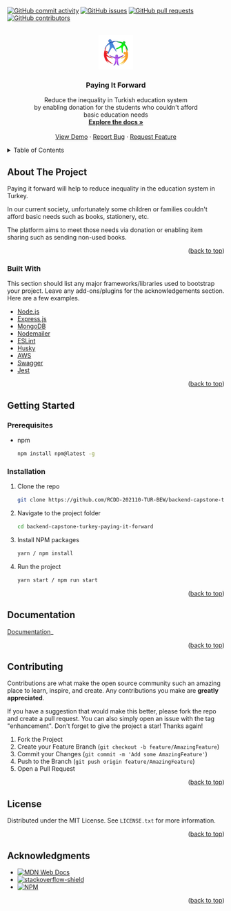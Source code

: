 <div id="top"></div>


[![GitHub commit activity][commit-shield]][commit-url]
[![GitHub issues][issues-shield]][issues-url]
[![GitHub pull requests][pr-shield]][pr-url]
[![GitHub contributors][contributor-shield]][contributor-url]


<!-- PROJECT LOGO -->
<br />
<div align="center">
  <a href="https://github.com/RCDD-202110-TUR-BEW/backend-capstone-turkey-paying-it-forward">
    <img src="src/assets/logo.jpg" alt="Logo" width="80" height="80">
  </a>

  <h3 align="center">Paying It Forward</h3>

  <p align="center">
    Reduce the inequality in Turkish education system <br />
    by enabling donation for the students who couldn't afford <br />
        basic education needs
    <br />
    <a href="#"><strong>Explore the docs »</strong></a>
    <br />
    <br />
    <a href="#">View Demo</a>
    ·
    <a href="https://github.com/RCDD-202110-TUR-BEW/backend-capstone-turkey-paying-it-forward/issues">Report Bug</a>
    ·
    <a href="https://github.com/RCDD-202110-TUR-BEW/backend-capstone-turkey-paying-it-forward/issues">Request Feature</a>
  </p>
</div>

<!-- TABLE OF CONTENTS -->
<details>
  <summary>Table of Contents</summary>
  <ol>
    <li>
      <a href="#about-the-project">About The Project</a>
      <ul>
        <li><a href="#built-with">Built With</a></li>
      </ul>
    </li>
    <li>
      <a href="#getting-started">Getting Started</a>
      <ul>
        <li><a href="#prerequisites">Prerequisites</a></li>
        <li><a href="#installation">Installation</a></li>
      </ul>
    </li>
    <li><a href="#documentation">Documentation</a></li>
    <li><a href="#contributing">Contributing</a></li>
    <li><a href="#license">License</a></li>
    <li><a href="#acknowledgments">Acknowledgments</a></li>
  </ol>
</details>

<!-- ABOUT THE PROJECT -->

## About The Project

Paying it forward will help to reduce inequality in the education system in Turkey. 

In our current society, unfortunately some children or families couldn't afford basic needs such as books, stationery, etc. 

The platform aims to meet those needs via donation or enabling item sharing such as sending non-used books.


<p align="right">(<a href="#top">back to top</a>)</p>

### Built With

This section should list any major frameworks/libraries used to bootstrap your project. Leave any add-ons/plugins for the acknowledgements section. Here are a few examples.

- [Node.js](https://nodejs.org/en/)
- [Express.js](https://expressjs.com/)
- [MongoDB](https://www.mongodb.com/)
- [Nodemailer](https://nodemailer.com/about/)
- [ESLint](https://eslint.org/)
- [Husky](https://github.com/typicode/husky)
- [AWS](https://aws.amazon.com/)
- [Swagger](https://swagger.io/)
- [Jest](https://jestjs.io/)

<p align="right">(<a href="#top">back to top</a>)</p>

<!-- GETTING STARTED -->

## Getting Started

### Prerequisites


- npm
  ```sh
  npm install npm@latest -g
  ```

### Installation

1. Clone the repo
   ```sh
   git clone https://github.com/RCDD-202110-TUR-BEW/backend-capstone-turkey-paying-it-forward.git
   ```
2. Navigate to the project folder
   ```sh
   cd backend-capstone-turkey-paying-it-forward
   ```

3. Install NPM packages
   ```sh
   yarn / npm install
   ```
4. Run the project
   ```sh
   yarn start / npm run start
   ```

<p align="right">(<a href="#top">back to top</a>)</p>

<!-- Documentation -->

## Documentation

[Documentation](https://example.com)_

<p align="right">(<a href="#top">back to top</a>)</p>


<!-- CONTRIBUTING -->

## Contributing

Contributions are what make the open source community such an amazing place to learn, inspire, and create. Any contributions you make are **greatly appreciated**.

If you have a suggestion that would make this better, please fork the repo and create a pull request. You can also simply open an issue with the tag "enhancement".
Don't forget to give the project a star! Thanks again!

1. Fork the Project
2. Create your Feature Branch (`git checkout -b feature/AmazingFeature`)
3. Commit your Changes (`git commit -m 'Add some AmazingFeature'`)
4. Push to the Branch (`git push origin feature/AmazingFeature`)
5. Open a Pull Request

<p align="right">(<a href="#top">back to top</a>)</p>

<!-- LICENSE -->

## License

Distributed under the MIT License. See `LICENSE.txt` for more information.

<p align="right">(<a href="#top">back to top</a>)</p>

<!-- ACKNOWLEDGMENTS -->

## Acknowledgments

- [![MDN Web Docs]][mdn-url]
- [![stackoverflow-shield]][stackoverflow-url]
- [![NPM]][npm-url]

<p align="right">(<a href="#top">back to top</a>)</p>

<!-- MARKDOWN LINKS & IMAGES -->
<!-- https://www.markdownguide.org/basic-syntax/#reference-style-links -->


[commit-shield]: https://img.shields.io/github/commit-activity/m/RCDD-202110-TUR-BEW/backend-capstone-turkey-paying-it-forward?color=%233fa037&style=for-the-badge
[commit-url]: https://github.com/RCDD-202110-TUR-BEW/backend-capstone-turkey-paying-it-forward/graphs/commit-activity
[issues-shield]: https://img.shields.io/github/issues-raw/RCDD-202110-TUR-BEW/backend-capstone-turkey-paying-it-forward?color=%233fa037&style=for-the-badge
[issues-url]: https://github.com/RCDD-202110-TUR-BEW/backend-capstone-turkey-paying-it-forward/issues
[pr-shield]: https://img.shields.io/github/issues-pr/RCDD-202110-TUR-BEW/backend-capstone-turkey-paying-it-forward?color=%233fa037&style=for-the-badge
[pr-url]: https://github.com/RCDD-202110-TUR-BEW/backend-capstone-turkey-paying-it-forward/pulls
[contributor-shield]: https://img.shields.io/github/contributors/RCDD-202110-TUR-BEW/backend-capstone-turkey-paying-it-forward?color=%233fa037&style=for-the-badge
[contributor-url]: https://github.com/RCDD-202110-TUR-BEW/backend-capstone-turkey-paying-it-forward/graphs/contributors
[stackoverflow-shield]: https://img.shields.io/badge/-stackoverflow-E34F26?style=for-the-badge&logo=stackoverflow&logoColor=white
[stackoverflow-url]: https://www.stackoverflow.com/
[MDN Web Docs]:https://img.shields.io/badge/MDN_Web_Docs-black?style=for-the-badge&logo=mdnwebdocs&logoColor=white
[mdn-url]: https://developer.mozilla.org/en-US/
[NPM]: https://img.shields.io/badge/NPM-%23000000.svg?style=for-the-badge&logo=npm&logoColor=white
[npm-url]: https://www.npmjs.com/
